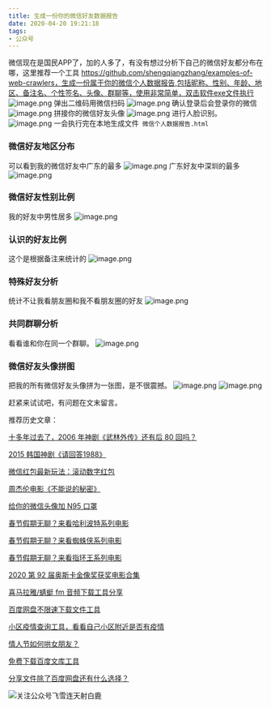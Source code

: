 ```yaml
---
title: 生成一份你的微信好友数据报告
date: 2020-04-20 19:21:18
tags:
- 公众号
---
```


微信现在是国民APP了，加的人多了，有没有想过分析下自己的微信好友都分布在哪，这里推荐一个工具 https://github.com/shengqiangzhang/examples-of-web-crawlers，生成一份属于你的微信个人数据报告,包括昵称、性别、年龄、地区、备注名、个性签名、头像、群聊等，使用非常简单，双击软件exe文件执行     
![image.png](https://upload-images.jianshu.io/upload_images/17817191-d618e4654304c819.png?imageMogr2/auto-orient/strip%7CimageView2/2/w/1240)
弹出二维码用微信扫码
![image.png](https://upload-images.jianshu.io/upload_images/17817191-cc6d349439a412b1.png?imageMogr2/auto-orient/strip%7CimageView2/2/w/1240)
确认登录后会登录你的微信
![image.png](https://upload-images.jianshu.io/upload_images/17817191-4b19539df6bb76d0.png?imageMogr2/auto-orient/strip%7CimageView2/2/w/1240)
拼接你的微信好友头像
![image.png](https://upload-images.jianshu.io/upload_images/17817191-86dd3053094189a6.png?imageMogr2/auto-orient/strip%7CimageView2/2/w/1240)
进行人脸识别。
![image.png](https://upload-images.jianshu.io/upload_images/17817191-3d8d56023022a82c.png?imageMogr2/auto-orient/strip%7CimageView2/2/w/1240)
一会执行完在本地生成文件` 微信个人数据报告.html`
### 微信好友地区分布
可以看到我的微信好友中广东的最多
![image.png](https://upload-images.jianshu.io/upload_images/17817191-d252412f9894b988.png?imageMogr2/auto-orient/strip%7CimageView2/2/w/1240)
广东好友中深圳的最多
![image.png](https://upload-images.jianshu.io/upload_images/17817191-1535de23fb78c577.png?imageMogr2/auto-orient/strip%7CimageView2/2/w/1240)
### 微信好友性别比例
我的好友中男性居多
![image.png](https://upload-images.jianshu.io/upload_images/17817191-e0c97f59dec5dc8b.png?imageMogr2/auto-orient/strip%7CimageView2/2/w/1240)
### 认识的好友比例
这个是根据备注来统计的
![image.png](https://upload-images.jianshu.io/upload_images/17817191-82c6aeb3d2ad5d1c.png?imageMogr2/auto-orient/strip%7CimageView2/2/w/1240)
### 特殊好友分析
统计不让我看朋友圈和我不看朋友圈的好友
![image.png](https://upload-images.jianshu.io/upload_images/17817191-e2fc20f6331a6f89.png?imageMogr2/auto-orient/strip%7CimageView2/2/w/1240)
### 共同群聊分析
看看谁和你在同一个群聊。
![image.png](https://upload-images.jianshu.io/upload_images/17817191-1cf4061ff6bdb769.png?imageMogr2/auto-orient/strip%7CimageView2/2/w/1240)

### 微信好友头像拼图
把我的所有微信好友头像拼为一张图，是不很震撼。
![image.png](https://upload-images.jianshu.io/upload_images/17817191-fe779c137392711e.png?imageMogr2/auto-orient/strip%7CimageView2/2/w/1240)
![image.png](https://upload-images.jianshu.io/upload_images/17817191-c25135723f16552f.png?imageMogr2/auto-orient/strip%7CimageView2/2/w/1240)

赶紧来试试吧，有问题在文末留言。

推荐历史文章：

[十多年过去了，2006 年神剧《武林外传》还有后 80 回吗？](https://mp.weixin.qq.com/s/st0Y3C4O7nd-1WNqPO9plA)

[2015 韩国神剧《请回答1988》](https://mp.weixin.qq.com/s/FCbbl82wuM0KoA_BxOKx2Q)

[微信红包最新玩法：滚动数字红包](https://mp.weixin.qq.com/s/bxbDJr3hT2YET5RIGD1m5Q)

[周杰伦电影《不能说的秘密》](https://mp.weixin.qq.com/s/yq-_8g-Gy-DP-Ybc6G4YEw)

[给你的微信头像加 N95 口罩](https://mp.weixin.qq.com/s/kHHxNSHQHTRwqUnfOBmR-g)

[春节假期无聊？来看哈利波特系列电影](https://mp.weixin.qq.com/s/c_a5LysUkF9QMrReDqaeUg)

[春节假期无聊？来看蜘蛛侠系列电影](https://mp.weixin.qq.com/s/BR6hZQDKAPrTBhQPmQwznQ)

[春节假期无聊？来看指环王系列电影](https://mp.weixin.qq.com/s/WQ6l_GbR8ui8qHmjIiPNiA)

[2020 第 92 届奥斯卡金像奖获奖电影合集](https://mp.weixin.qq.com/s/KkY0CsE-ZEIS9dAMNyx0QQ)

[喜马拉雅/蜻蜓 fm 音频下载工具分享](https://mp.weixin.qq.com/s/QL3SCb9-ukHDV1xaskHleg)

[百度网盘不限速下载文件工具](https://mp.weixin.qq.com/s/nLcoQ3JFi2zS7J2aKC7wUA)

[小区疫情查询工具，看看自己小区附近是否有疫情](https://mp.weixin.qq.com/s/xlnVT6BAWCI4dtyqUsv4OA)

[情人节如何哄女朋友？](https://mp.weixin.qq.com/s/Dkw_xOHVDYcRO3nhSWquow)

[免费下载百度文库工具](https://mp.weixin.qq.com/s/MhC3mKRaGbdFssMfNV3jOw)

[分享文件除了百度网盘还有什么选择？](https://mp.weixin.qq.com/s/ba482B8i9zw8xfIuK8GoxA)

![关注公众号飞雪连天射白鹿](https://upload-images.jianshu.io/upload_images/17817191-28dee1812bc5d08b.png?imageMogr2/auto-orient/strip%7CimageView2/2/w/1240)
